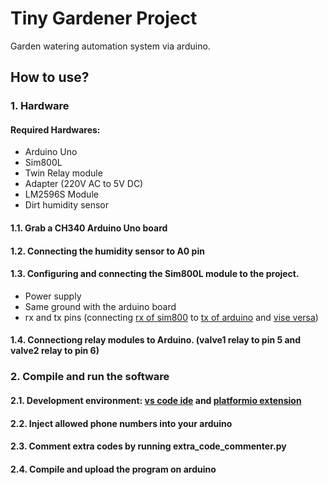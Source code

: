 # Tiny Gardener Project
Garden watering automation system via arduino.

## How to use?
### 1. Hardware
#### Required Hardwares:
- Arduino Uno
- Sim800L
- Twin Relay module
- Adapter (220V AC to 5V DC)
- LM2596S Module
- Dirt humidity sensor

#### 1.1. Grab a CH340 Arduino Uno board
#### 1.2. Connecting the humidity sensor to A0 pin
#### 1.3. Configuring and connecting the Sim800L module to the project.
- Power supply
- Same ground with the arduino board
- rx and tx pins (connecting <u>rx of sim800</u> to <u>tx of arduino</u> and <u>vise versa</u>)
#### 1.4. Connectiong relay modules to Arduino. (valve1 relay to pin 5 and valve2 relay to pin 6)

### 2. Compile and run the software
#### 2.1. Development environment: <u>vs code ide</u> and <u>platformio extension</u>
#### 2.2. Inject allowed phone numbers into your arduino
#### 2.3. Comment extra codes by running extra_code_commenter.py
#### 2.4. Compile and upload the program on arduino